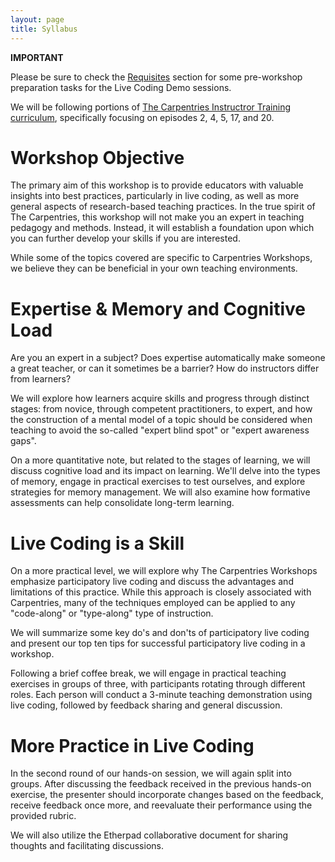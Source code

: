 ```yaml
---
layout: page
title: Syllabus
---
```


<div class="admonition note">
<p class="admonition-title"><b>IMPORTANT</b></p>
  <p>
Please be sure to check the <a href="http://iamc.eu/live-coding-workshop-Leeds-2023-09-29/requisites/">Requisites</a> section for some pre-workshop preparation tasks for the Live Coding Demo sessions.

  </p>
</div>


We will be following portions of [The Carpentries Instructror Training curriculum](https://carpentries.github.io/instructor-training/index.html), specifically focusing on episodes 2, 4, 5, 17, and 20.

# Workshop Objective

The primary aim of this workshop is to provide educators with valuable insights into best practices, particularly in live coding, as well as more general aspects of research-based teaching practices. In the true spirit of The Carpentries, this workshop will not make you an expert in teaching pedagogy and methods. Instead, it will establish a foundation upon which you can further develop your skills if you are interested.

While some of the topics covered are specific to Carpentries Workshops, we believe they can be beneficial in your own teaching environments.

# Expertise & Memory and Cognitive Load

Are you an expert in a subject? Does expertise automatically make someone a great teacher, or can it sometimes be a barrier? How do instructors differ from learners?

We will explore how learners acquire skills and progress through distinct stages: from novice, through competent practitioners, to expert, and how the construction of a mental model of a topic should be considered when teaching to avoid the so-called "expert blind spot" or "expert awareness gaps".

On a more quantitative note, but related to the stages of learning, we will discuss cognitive load and its impact on learning. We'll delve into the types of memory, engage in practical exercises to test ourselves, and explore strategies for memory management. We will also examine how formative assessments can help consolidate long-term learning.

# Live Coding is a Skill

On a more practical level, we will explore why The Carpentries Workshops emphasize participatory live coding and discuss the advantages and limitations of this practice. While this approach is closely associated with Carpentries, many of the techniques employed can be applied to any "code-along" or "type-along" type of instruction.

We will summarize some key do's and don'ts of participatory live coding and present our top ten tips for successful participatory live coding in a workshop.

Following a brief coffee break, we will engage in practical teaching exercises in groups of three, with participants rotating through different roles. Each person will conduct a 3-minute teaching demonstration using live coding, followed by feedback sharing and general discussion.

# More Practice in Live Coding

In the second round of our hands-on session, we will again split into groups. After discussing the feedback received in the previous hands-on exercise, the presenter should incorporate changes based on the feedback, receive feedback once more, and reevaluate their performance using the provided rubric.

We will also utilize the Etherpad collaborative document for sharing thoughts and facilitating discussions.
